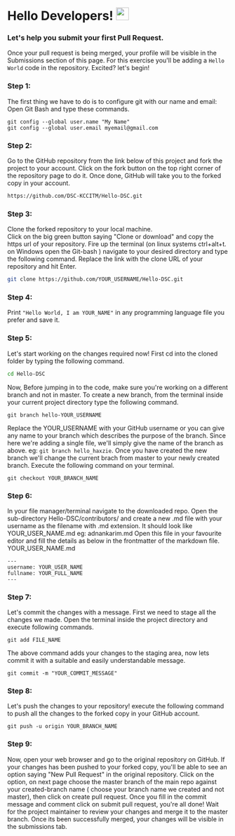 # Hello Developers! <img src="https://github.com/TheDudeThatCode/TheDudeThatCode/blob/master/Assets/Hi.gif" width="29px">

### Let's help you submit your first Pull Request.
Once your pull request is being merged, your profile will be visible in the Submissions section of this page. For this exercise you'll be adding a ```Hello World``` code in the repository. Excited?  let's begin!

### Step 1:
The first thing we have to do is to configure git with our name and email:  
Open Git Bash and type these commands.
```
git config --global user.name "My Name"
git config --global user.email myemail@gmail.com

```


### Step 2:
Go to the GitHub repository from the link below of this project and fork the project to your account. Click on the fork button on the top right corner of the repository page to do it. Once done, GitHub will take you to the forked copy in your account.
```sh
https://github.com/DSC-KCCITM/Hello-DSC.git
```

### Step 3:
Clone the forked repository to your local machine.  
Click on the big green button saying "Clone or download" and copy the https url of your repository. Fire up the terminal (on linux systems ctrl+alt+t. on Windows open the Git-bash ) navigate to your desired directory and type the following command. Replace the link with the clone URL of your repository and hit Enter.
```sh
git clone https://github.com/YOUR_USERNAME/Hello-DSC.git
```

### Step 4:
Print ```"Hello World, I am YOUR_NAME"``` in any programming language file you prefer and save it.


### Step 5:
Let's start working on the changes required now! First cd into the cloned folder by typing the following command.
```sh
cd Hello-DSC
```
Now, Before jumping in to the code, make sure you're working on a different branch and not in master. To create a new branch, from the terminal inside your current project directory type the following command.
```
git branch hello-YOUR_USERNAME
```
Replace the YOUR_USERNAME with your GitHub username or you can give any name to your branch which describes the purpose of the branch. Since here we're adding a single file, we'll simply give the name of the branch as above. eg: ```git branch hello_haxzie```. Once you have created the new branch we'll change the current brach from master to your newly created branch. Execute the following command on your terminal.
```
git checkout YOUR_BRANCH_NAME
```

### Step 6:
In your  file manager/terminal navigate to the downloaded repo. Open the sub-directory Hello-DSC/contributors/ and create a new .md file with your username as the filename with .md extension.
It should look like YOUR_USER_NAME.md eg: adnankarim.md
Open this file in your favourite editor and fill the details as below in the frontmatter of the markdown file.
YOUR_USER_NAME.md
```
---
username: YOUR_USER_NAME
fullname: YOUR_FULL_NAME
---
```

### Step 7:
Let's commit the changes with a message. First we need to stage all the changes we made. Open the terminal inside the project directory and execute following commands.
```
git add FILE_NAME
```
The above command adds your changes to the staging area, now lets commit it with a suitable and easily understandable message.
```
git commit -m "YOUR_COMMIT_MESSAGE"
```

### Step 8:
Let's push the changes to your repository! execute the following command to push all the changes to the forked copy in your GitHub account.
```
git push -u origin YOUR_BRANCH_NAME
```

### Step 9:
Now, open your web browser and go to the original repository on GitHub. If your changes has been pushed to your forked copy, you'll be able to see an option saying "New Pull Request" in the original repository. Click on the option, on next page choose the master branch of the main repo against your created-branch name ( choose your branch name we created and not master), then click on create pull request. Once you fill in the commit message and comment click on submit pull request, you're all done! Wait for the project maintainer to review your changes and merge it to the master branch. Once its been successfully merged, your changes will be visible in the submissions tab.